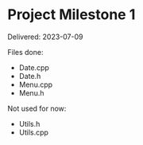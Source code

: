 # Project Milestone 1
Delivered: 2023-07-09

Files done:
- Date.cpp
- Date.h
- Menu.cpp
- Menu.h

Not used for now:
- Utils.h
- Utils.cpp
